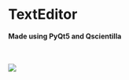 # TextEditor
<b>Made using PyQt5 and Qscientilla</b>

<br>
<br>
<img src="https://githubimage.s3.ap-south-1.amazonaws.com/code.png" />
